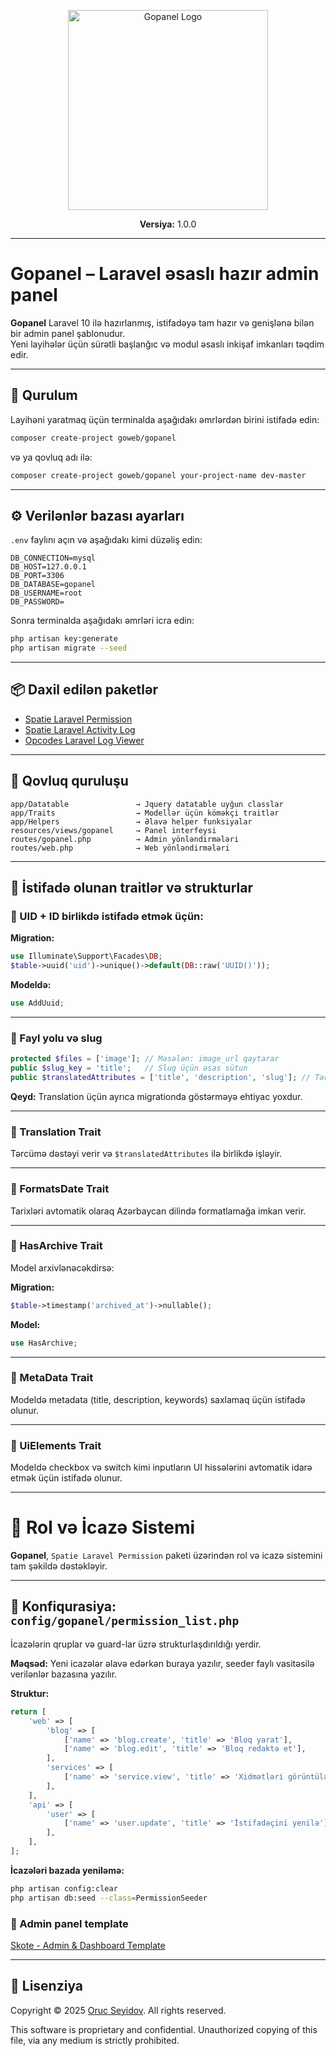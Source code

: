 
<p align="center">
  <img src="https://proweb.az/uploads/images/statics/06df94f842-Proweb-bu-gunun-reqemsal-dunyasi-ucun-innovativ-veb-heller.png" alt="Gopanel Logo" width="320">
</p>

<p align="center">
  <strong>Versiya:</strong> 1.0.0  
</p>

---

# Gopanel – Laravel əsaslı hazır admin panel

**Gopanel** Laravel 10 ilə hazırlanmış, istifadəyə tam hazır və genişlənə bilən bir admin panel şablonudur.  
Yeni layihələr üçün sürətli başlanğıc və modul əsaslı inkişaf imkanları təqdim edir.

---

## 🚀 Qurulum

Layihəni yaratmaq üçün terminalda aşağıdakı əmrlərdən birini istifadə edin:

```bash
composer create-project goweb/gopanel
```

və ya qovluq adı ilə:

```bash
composer create-project goweb/gopanel your-project-name dev-master
```

---

## ⚙️ Verilənlər bazası ayarları


`.env` faylını açın və aşağıdakı kimi düzəliş edin:

```env
DB_CONNECTION=mysql
DB_HOST=127.0.0.1
DB_PORT=3306
DB_DATABASE=gopanel
DB_USERNAME=root
DB_PASSWORD=
```

Sonra terminalda aşağıdakı əmrləri icra edin:

```bash
php artisan key:generate
php artisan migrate --seed
```

---

## 📦 Daxil edilən paketlər

- [Spatie Laravel Permission](https://github.com/spatie/laravel-permission)
- [Spatie Laravel Activity Log](https://github.com/spatie/laravel-activitylog)
- [Opcodes Laravel Log Viewer](https://github.com/opcodesio/log-viewer)

---

## 📁 Qovluq quruluşu

```
app/Datatable               → Jquery datatable uyğun classlar
app/Traits                  → Modellər üçün köməkçi traitlər
app/Helpers                 → Əlavə helper funksiyalar
resources/views/gopanel     → Panel interfeysi
routes/gopanel.php          → Admin yönləndirmələri
routes/web.php              → Web yönləndirmələri
```

---

## 🧩 İstifadə olunan traitlər və strukturlar

### 🔹 UID + ID birlikdə istifadə etmək üçün:

**Migration:**
```php
use Illuminate\Support\Facades\DB;
$table->uuid('uid')->unique()->default(DB::raw('UUID()'));
```

**Modeldə:**
```php
use AddUuid;
```

---

### 🔹 Fayl yolu və slug

```php
protected $files = ['image']; // Məsələn: image_url qaytarar
public $slug_key = 'title';   // Slug üçün əsas sütun
public $translatedAttributes = ['title', 'description', 'slug']; // Tərcümə edilən sütunlar
```

**Qeyd:** Translation üçün ayrıca migrationda göstərməyə ehtiyac yoxdur.

---

### 🔹 Translation Trait

Tərcümə dəstəyi verir və `$translatedAttributes` ilə birlikdə işləyir.

---

### 🔹 FormatsDate Trait

Tarixləri avtomatik olaraq Azərbaycan dilində formatlamağa imkan verir.

---

### 🔹 HasArchive Trait

Model arxivlənəcəkdirsə:

**Migration:**
```php
$table->timestamp('archived_at')->nullable();
```

**Model:**
```php
use HasArchive;
```

---

### 🔹 MetaData Trait

Modeldə metadata (title, description, keywords) saxlamaq üçün istifadə olunur.

---

### 🔹 UiElements Trait

Modeldə checkbox və switch kimi inputların UI hissələrini avtomatik idarə etmək üçün istifadə olunur.

---


# 🔐 Rol və İcazə Sistemi

**Gopanel**, `Spatie Laravel Permission` paketi üzərindən rol və icazə sistemini tam şəkildə dəstəkləyir.

---

## 🧩 Konfiqurasiya: `config/gopanel/permission_list.php`

İcazələrin qruplar və guard-lar üzrə strukturlaşdırıldığı yerdir.

**Məqsəd:** Yeni icazələr əlavə edərkən buraya yazılır, seeder faylı vasitəsilə verilənlər bazasına yazılır.

**Struktur:**
```php
return [
    'web' => [
        'blog' => [
            ['name' => 'blog.create', 'title' => 'Bloq yarat'],
            ['name' => 'blog.edit', 'title' => 'Bloq redaktə et'],
        ],
        'services' => [
            ['name' => 'service.view', 'title' => 'Xidmətləri görüntülə'],
        ],
    ],
    'api' => [
        'user' => [
            ['name' => 'user.update', 'title' => 'İstifadəçini yenilə'],
        ],
    ],
];
```
**İcazələri bazada yeniləmə:**

```bash
php artisan config:clear
php artisan db:seed --class=PermissionSeeder
```
### 🔹 Admin panel template 

[Skote - Admin & Dashboard Template](https://themesbrand.com/skote/layouts/index.html)

---

## 📜 Lisenziya

<!-- Bu layihə MIT lisenziyası ilə yayımlanır.   -->
<!-- © [Oruc Seyidov](https://github.com/orucseyidov) -->

Copyright © 2025 [Oruc Seyidov](https://github.com/orucseyidov). All rights reserved.

This software is proprietary and confidential. Unauthorized copying of this file, via any medium is strictly prohibited.

